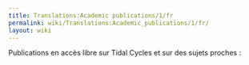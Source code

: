 ```yaml
---
title: Translations:Academic publications/1/fr
permalink: wiki/Translations:Academic_publications/1/fr/
layout: wiki
---
```


Publications en accès libre sur Tidal Cycles et sur des sujets proches :

